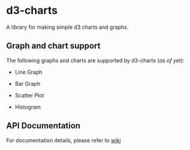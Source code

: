 # d3-charts
A library for making simple d3 charts and graphs.

## Graph and chart support

The following graphs and charts are supported by d3-charts (_as of yet_):

- Line Graph

- Bar Graph

- Scatter Plot

- Histogram


## API Documentation

For documentation details, please refer to [wiki](https://github.com/sureshaks/d3-charts/wiki)

